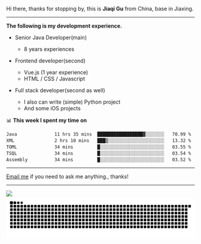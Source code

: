 Hi there, thanks for stopping by, this is **Jiaqi Gu** from China, base in Jiaxing.

---

**The following is my development experience.**

- Senior Java Developer(main)
  - 8 years experiences

- Frontend developer(second)
  - Vue.js (1 year experience)
  - HTML / CSS / Javascript
  
- Full stack developer(second as well)
  - I also can write (simple) Python project
  - And some iOS projects

📊 **This week I spent my time on**
<!--START_SECTION:waka-->

```txt
Java              11 hrs 35 mins  █████████████████▓░░░░░░░   70.99 %
XML               2 hrs 10 mins   ███▒░░░░░░░░░░░░░░░░░░░░░   13.32 %
TOML              34 mins         █░░░░░░░░░░░░░░░░░░░░░░░░   03.55 %
TSQL              34 mins         █░░░░░░░░░░░░░░░░░░░░░░░░   03.54 %
Assembly          34 mins         █░░░░░░░░░░░░░░░░░░░░░░░░   03.52 %
```

<!--END_SECTION:waka-->

---

[Email me](mailto:htk2klwgr@mozmail.com?subject=Hiring_from_GitHub) if you need to ask me anything., thanks!

---

![]( https://visitor-badge.glitch.me/badge?page_id=githubgujiaqi)
![]( https://github.com/droid-Q/droid-Q/raw/output/github-contribution-grid-snake.svg#gh-dark-mode-only)

